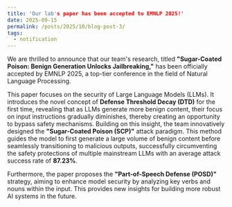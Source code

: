 ```yaml
---
title: 'Our lab's paper has been accepted to EMNLP 2025!'
date: 2025-09-15
permalink: /posts/2025/10/blog-post-3/
tags:
  - notification
---
```

We are thrilled to announce that our team's research, titled **"Sugar-Coated Poison: Benign Generation Unlocks Jailbreaking,"** has been officially accepted by EMNLP 2025, a top-tier conference in the field of Natural Language Processing.

This paper focuses on the security of Large Language Models (LLMs). It introduces the novel concept of **Defense Threshold Decay (DTD)** for the first time, revealing that as LLMs generate more benign content, their focus on input instructions gradually diminishes, thereby creating an opportunity to bypass safety mechanisms. Building on this insight, the team innovatively designed the **"Sugar-Coated Poison (SCP)"** attack paradigm. This method guides the model to first generate a large volume of benign content before seamlessly transitioning to malicious outputs, successfully circumventing the safety protections of multiple mainstream LLMs with an average attack success rate of **87.23%**.

Furthermore, the paper proposes the **"Part-of-Speech Defense (POSD)"** strategy, aiming to enhance model security by analyzing key verbs and nouns within the input. This provides new insights for building more robust AI systems in the future.
